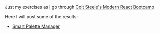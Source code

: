 Just my exercises as I go through [Colt Steele's Modern React Bootcamp](https://www.udemy.com/modern-react-bootcamp)

Here I will post some of the results:

- [Smart Palette Manager](https://juanirache.github.io/modern-react-bootcamp-exercises/s24-colors-app/)
